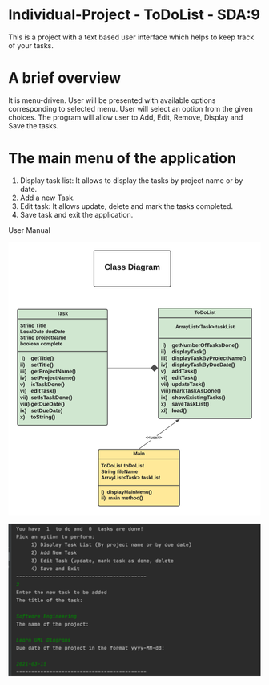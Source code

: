 # Individual-Project - ToDoList - SDA:9

This is a project with a text based user interface which helps to keep track of your tasks.

# A brief overview
It is menu-driven. User will be presented with  available options corresponding to selected menu.
User will select an option from the given choices.
The program will allow user to Add, Edit, Remove, Display and Save the tasks.

# The main menu of the application
1. Display task list: It allows to display the tasks by project name or by date.
2. Add a new Task.
3. Edit task: It allows update, delete and mark the tasks completed.
4. Save task and exit the application.

User Manual


![ClassDiagramToDoList](./ScreenShots/ClassDiagramToDoList.png)

![ToDoList-img1](./ScreenShots/ToDoList-img1.png)









